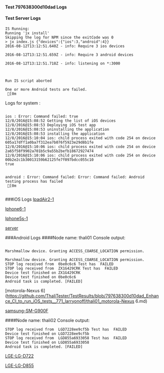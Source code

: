 #### Test 797638300d10dad Logs

#### Test Server Logs
```
IS Running:
Running 'jx install'
Skipping the log for NPM since the exitCode was 0
> jx index.js {"devices":{"ios":3,"android":4}}
2016-08-12T13:12:51.640Z - info: Require 3 ios devices

2016-08-12T13:12:51.659Z - info: Require 3 android devices

2016-08-12T13:12:51.718Z - info: listening on *:3000


 
Run IS script aborted
 
One or more Android tests are failed.
 [0m

```


Logs for system : 
```

ios : Error: Command failed: true
12/8/2016@15:08:52 Getting the list of iOS devices 
12/8/2016@15:08:53 Deploying iOS test app 
12/8/2016@15:08:53 uninstalling the application 
12/8/2016@15:08:53 installing the application 
12/8/2016@15:10:04 ios: child process exited with code 254 on device 605a17dff1a0ba7f312ea7b076f5923e29d8b1fe 
12/8/2016@15:10:06 ios: child process exited with code 254 on device 2a65f58f9902a701b5c9a55b2befb18672927474 
12/8/2016@15:10:06 ios: child process exited with code 254 on device 00b2e2c1b30013159b62125fe7f097bdcc055c10 
true


android : Error: Command failed: Error: Command failed: Android testing process has failed
 [0m


```
###iOS Logs
[IpadAir2-1](https://github.com/ThaliTester/TestResults/blob/797638300d10dad_Enhance_CI_to_run_iOS_tests__771_larryonoff/iOS_IpadAir2-1.md)

[Iphone6-1](https://github.com/ThaliTester/TestResults/blob/797638300d10dad_Enhance_CI_to_run_iOS_tests__771_larryonoff/iOS_Iphone6-1.md)

[Iphone5s-1](https://github.com/ThaliTester/TestResults/blob/797638300d10dad_Enhance_CI_to_run_iOS_tests__771_larryonoff/iOS_Iphone5s-1.md)

[server](https://github.com/ThaliTester/TestResults/blob/797638300d10dad_Enhance_CI_to_run_iOS_tests__771_larryonoff/iOS_server.md)


###Android Logs
####Node name: thali01
Console output:
```

Marshmallow device. Granting ACCESS_COARSE_LOCATION permission.

Marshmallow device. Granting ACCESS_COARSE_LOCATION permission.
STOP log received from  0be0c6c6 Test has  FAILED
STOP log received from  ZX1G429CRK Test has  FAILED
Device test finished on ZX1G429CRK 
Device test finished on 0be0c6c6 
Android task is completed. [FAILED]
```
[motorola-Nexus 6](https://github.com/ThaliTester/TestResults/blob/797638300d10dad_Enhance_CI_to_run_iOS_tests__771_larryonoff/thali01_motorola-Nexus 6.md)

[samsung-SM-G900F](https://github.com/ThaliTester/TestResults/blob/797638300d10dad_Enhance_CI_to_run_iOS_tests__771_larryonoff/thali01_samsung-SM-G900F.md)

####Node name: thali02
Console output:
```
STOP log received from  LGD7228ee9cf5b Test has  FAILED
Device test finished on LGD7228ee9cf5b 
STOP log received from  LGD855a6933058 Test has  FAILED
Device test finished on LGD855a6933058 
Android task is completed. [FAILED]
```
[LGE-LG-D722](https://github.com/ThaliTester/TestResults/blob/797638300d10dad_Enhance_CI_to_run_iOS_tests__771_larryonoff/thali02_LGE-LG-D722.md)

[LGE-LG-D855](https://github.com/ThaliTester/TestResults/blob/797638300d10dad_Enhance_CI_to_run_iOS_tests__771_larryonoff/thali02_LGE-LG-D855.md)




